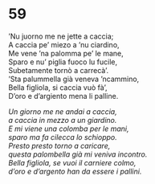 # 59
  
’Nu juorno me ne jette a caccia;  
A caccia pe’ miezo a ’nu ciardino,  
Me vene ’na palomma pe’ le mane,  
Sparo e nu’ piglia fuoco lu fucile,  
Subetamente tornò a carrecà’.  
’Sta palummella già veneva ’ncammino,  
Bella figliola, si caccia vuò fà’,  
D’oro e d’argiento mena li palline.

*Un giorno me ne andai a caccia,  
a caccia in mezzo a un giardino.  
E mi viene una colomba per le mani,  
sparo ma fa cilecca lo schioppo.  
Presto presto torno a caricare,  
questa palombella già mi veniva incontro.  
Bella figliola, se vuoi il carniere colmo,  
d’oro e d’argento han da essere i pallini.*


